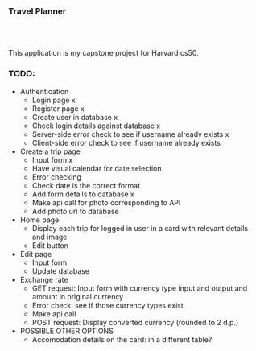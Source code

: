 ### Travel Planner

<br/>
<br/>

This application is my capstone project for Harvard cs50.

### TODO:
- Authentication
    - Login page x
    - Register page x
    - Create user in database x
    - Check login details against database x
    - Server-side error check to see if username already exists x
    - Client-side error check to see if username already exists
- Create a trip page
    - Input form x
    - Have visual calendar for date selection
    - Error checking
    - Check date is the correct format
    - Add form details to database x
    - Make api call for photo corresponding to API
    - Add photo url to database
- Home page
    - Display each trip for logged in user in a card with relevant details and image
    - Edit button
- Edit page
    - Input form
    - Update database
- Exchange rate
    - GET request: Input form with currency type input and output and amount in original currency
    - Error check: see if those currency types exist
    - Make api call
    - POST request: Display converted currency (rounded to 2 d.p.)
- POSSIBLE OTHER OPTIONS
    - Accomodation details on the card: in a different table?